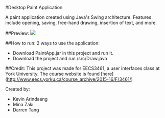 #Desktop Paint Application

A paint application created using Java's Swing architecture. Features include opening, saving, free-hand drawing, insertion of text, and more.

##Preview:
<img src="http://i.imgur.com/eRWLGvu.jpg">

##How to run:
2 ways to use the application:
- Download PaintApp.jar in this project and run it.
- Download the project and run /src/Draw.java

##Credit:
This project was made for EECS3461, a user interfaces class at York University. The course website is found [here] (http://www.eecs.yorku.ca/course_archive/2015-16/F/3461/)

Created by:
- Kevin Arindaeng
- Mina Zaki
- Darren Tang

